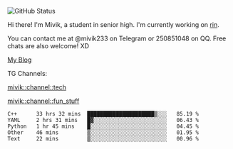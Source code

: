 ![GitHub Status](https://github-readme-stats.vercel.app/api?show_icons=true&username=Mivik)

Hi there! I'm Mivik, a student in senior high. I'm currently working on [rin](https://github.com/Mivik/rin).

You can contact me at @mivik233 on Telegram or 250851048 on QQ. Free chats are also welcome! XD

[My Blog](https://mivik.gitee.io)

TG Channels:

[mivik::channel::tech](https://t.me/mivik_channel_tech/)

[mivik::channel::fun_stuff](https://t.me/mivik_channel_fun_stuff/)

<!--START_SECTION:waka-->
```text
C++      33 hrs 32 mins  █████████████████████▒░░░   85.19 % 
YAML     2 hrs 31 mins   █▓░░░░░░░░░░░░░░░░░░░░░░░   06.43 % 
Python   1 hr 45 mins    █░░░░░░░░░░░░░░░░░░░░░░░░   04.45 % 
Other    46 mins         ▒░░░░░░░░░░░░░░░░░░░░░░░░   01.95 % 
Text     22 mins         ▒░░░░░░░░░░░░░░░░░░░░░░░░   00.96 % 
```
<!--END_SECTION:waka-->
